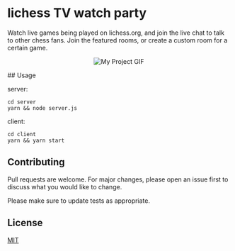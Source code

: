 # lichess TV watch party

Watch live games being played on lichess.org, and join the live chat to talk to other chess fans. Join the featured rooms, or create a custom room for a certain game.
<p align="center"> 
  <img src="/client/public/mac.gif" alt="My Project GIF" width="auto" height="auto" align="center">
</p>
## Usage

server:

```
cd server
yarn && node server.js
```

client:

```
cd client
yarn && yarn start
```

## Contributing

Pull requests are welcome. For major changes, please open an issue first to discuss what you would like to change.

Please make sure to update tests as appropriate.

## License

[MIT](https://choosealicense.com/licenses/mit/)
